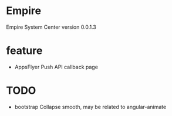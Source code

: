 # Empire
Empire System Center
version 0.0.1.3

# feature
- AppsFlyer Push API callback page

# TODO
- bootstrap Collapse smooth, may be related to angular-animate
